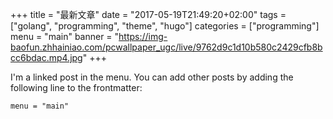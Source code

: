 +++
title = "最新文章"
date = "2017-05-19T21:49:20+02:00"
tags = ["golang", "programming", "theme", "hugo"]
categories = ["programming"]
menu = "main"
banner = "https://img-baofun.zhhainiao.com/pcwallpaper_ugc/live/9762d9c1d10b580c2429cfb8bcc6bdac.mp4.jpg"
+++

I'm a linked post in the menu. You can add other posts by adding the following line to the frontmatter:

    menu = "main"